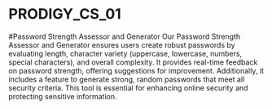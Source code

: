 # PRODIGY_CS_01

#Password Strength Assessor and Generator
Our Password Strength Assessor and Generator ensures users create robust passwords by evaluating length, character variety (uppercase, lowercase, numbers, special characters), and overall complexity. It provides real-time feedback on password strength, offering suggestions for improvement. Additionally, it includes a feature to generate strong, random passwords that meet all security criteria. This tool is essential for enhancing online security and protecting sensitive information.
